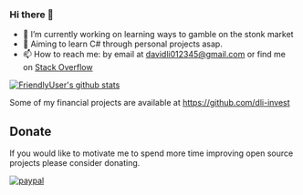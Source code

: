 ### Hi there 👋


<!--
**ubongn/ubongn** is a ✨ _special_ ✨ repository because its `README.md` (this file) appears on your GitHub profile.

Here are some ideas to get you started:

- 🔭 I’m currently working on ...
- 🌱 I’m currently learning ...
- 👯 I’m looking to collaborate on ...
- 🤔 I’m looking for help with ...
- 💬 Ask me about ...
- 📫 How to reach me: ...
- 😄 Pronouns: ...
- ⚡ Fun fact: ...
-->


- 🔭 I’m currently working on learning ways to gamble on the stonk market
- 🤔 Aiming to learn C# through personal projects asap.
- 📫 How to reach me: by email at davidli012345@gmail.com or find me on [Stack Overflow](https://stackoverflow.com/users/10226731/grandfleet)

[![FriendlyUser's github stats](https://github-readme-stats.vercel.app/api?username=FriendlyUser)](https://github.com/anuraghazra/github-readme-stats)


Some of my financial projects are available at https://github.com/dli-invest

## Donate
If you would like to motivate me to spend more time improving open source projects please consider donating.

[![paypal](https://www.paypalobjects.com/en_US/i/btn/btn_donateCC_LG.gif)](https://www.paypal.com/cgi-bin/webscr?cmd=_donations&business=Z6M6Y83D3URSU&item_name=Motivating+me+to+continue+to+produce+open+source+projects&currency_code=CAD)
